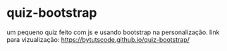 # quiz-bootstrap
um pequeno quiz feito com js e usando bootstrap na personalização.
link para vizualização: https://bytutscode.github.io/quiz-bootstrap/
